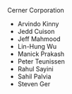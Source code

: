 Cerner Corporation

- Arvindo Kinny
- Jedd Cuison
- Jeff Mahmood
- Lin-Hung Wu
- Manick Prakash
- Peter Teunissen
- Rahul Sayini
- Sahil Palvia
- Steven Ger
